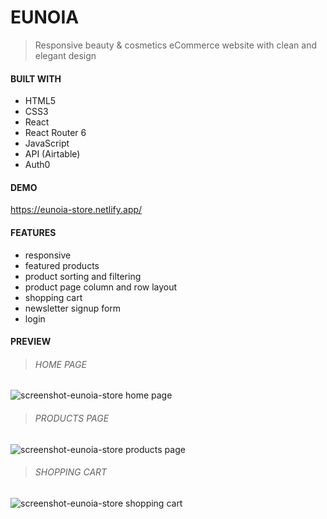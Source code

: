 # EUNOIA

> Responsive beauty & cosmetics eCommerce website with clean and elegant design
> 
#### BUILT WITH

* HTML5
* CSS3
* React
* React Router 6
* JavaScript
* API (Airtable)
* Auth0

#### DEMO

https://eunoia-store.netlify.app/

#### FEATURES

* responsive
* featured products
* product sorting and filtering
* product page column and row layout
* shopping cart
* newsletter signup form
* login


#### PREVIEW

> ###### HOME PAGE
![screenshot-eunoia-store home page](https://github.com/JuliaCMint/eunoia/assets/105377899/95e40323-7354-4950-901f-4032287dbddb)


> ###### PRODUCTS PAGE

![screenshot-eunoia-store products page](https://github.com/JuliaCMint/eunoia/assets/105377899/4f8f0c36-93c5-4e77-84ad-fe7cfe295d2d)

> ###### SHOPPING CART

![screenshot-eunoia-store shopping cart](https://github.com/JuliaCMint/eunoia/assets/105377899/d79788ef-a53b-458a-9cc5-f3a6eb79db4f)








